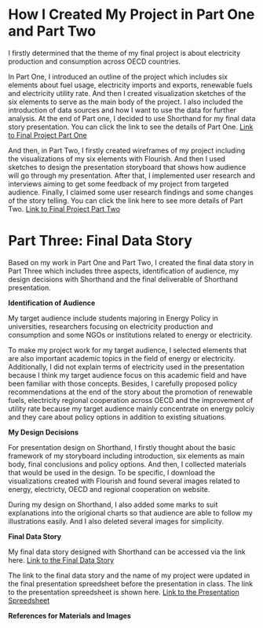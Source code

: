# How I Created My Project in Part One and Part Two
I firstly determined that the theme of my final project is about electricity production and consumption across OECD countries.

In Part One, I introduced an outline of the project which includes six elements about fuel usage, electricity imports and exports, renewable fuels and electricity utility rate. And then I created visualization sketches of the six elements to serve as the main body of the project. I also included the introduction of data sources and how I want to use the data for further analysis. At the end of Part one, I decided to use Shorthand for my final data story presentation. You can click the link to see the details of Part One. [Link to Final Project Part One](/Final_Project_Mengqian.md)

And then, in Part Two, I firstly created wireframes of my project including the visualizations of my six elements with Flourish. And then I used sketches to design the presentation storyboard that shows how audience will go through my presentation. After that, I implemented user research and interviews aiming to get some feedback of my project from targeted audience. Finally, I claimed some user research findings and some changes of the story telling. You can click the link here to see more details of Part Two. [Link to Final Project Part Two](/part2.md)

# Part Three: Final Data Story

Based on my work in Part One and Part Two, I created the final data story in Part Three which includes three aspects, identification of audience, my design decisions with Shorthand and the final deliverable of Shorthand presentation.

**Identification of Audience**

My target audience include students majoring in Energy Policy in universities, researchers focusing on electricity production and consumption and some NGOs or institutions related to energy or electricity. 

To make my project work for my target audience, I selected elements that are also important academic topics in the field of energy or electricity. Additionally, I did not explain terms of electricity used in the presentation because I think my target audience focus on this academic field and have been familiar with those concepts. Besides, I carefully proposed policy recommendations at the end of the story about the promotion of renewable fuels, electricity regional cooperation across OECD and the improvement of utility rate because my target audience mainly concentrate on energy polciy and they care about policy options in addition to existing situations.

**My Design Decisions**

For presentation design on Shorthand, I firstly thought about the basic framework of my storyboard including introduction, six elements as main body, final conclusions and policy options. And then, I collected materials that would be used in the design. To be specific, I download the visualizations created with Flourish and found several images related to energy, electricty, OECD and regional cooperation on website.

During my design on Shorthand, I also added some marks to suit explanations into the origional charts so that audience are able to follow my illustrations easily. And I also deleted several images for simplicity.

**Final Data Story**

My final data story designed with Shorthand can be accessed via the link here. [Link to the Final Data Story](https://carnegiemellon.shorthandstories.com/-electricity-production-and-consumption-of-oecd-countries/index.html)

The link to the final data story and the name of my project were updated in the final presentation spreedsheet before the presentation in class. The link to the presentation spreedsheet is shown here. [Link to the Presentation Spreedsheet](https://docs.google.com/spreadsheets/d/13Lj3mJfgwEfDt4GNwvlbKBJDF9o49Da7YoNXnKb8f0U/edit#gid=9052564)

**References for Materials and Images**


